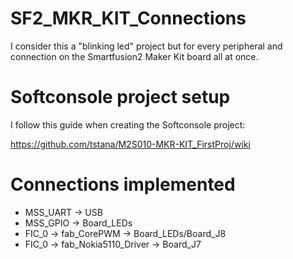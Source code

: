 # SF2_MKR_KIT_Connections
I consider this a "blinking led" project but for every peripheral and connection on the Smartfusion2 Maker Kit board all at once.

# Softconsole project setup
I follow this guide when creating the Softconsole project:

https://github.com/tstana/M2S010-MKR-KIT_FirstProj/wiki

# Connections implemented

* MSS_UART -> USB
* MSS_GPIO -> Board_LEDs
* FIC_0 -> fab_CorePWM -> Board_LEDs/Board_J8
* FIC_0 -> fab_Nokia5110_Driver -> Board_J7
